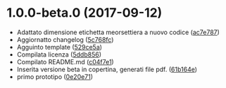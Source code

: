 <a name="1.0.0-beta.0"></a>
# 1.0.0-beta.0 (2017-09-12)

* Adattato dimensione etichetta meorsettiera a nuovo codice ([ac7e787](https://gitlab.com/eca-automs/schematics/MC-FAL10ASCX/commit/ac7e787))
* Aggiornatto changelog ([5c768fc](https://gitlab.com/eca-automs/schematics/MC-FAL10ASCX/commit/5c768fc))
* Agguinto template ([529ce5a](https://gitlab.com/eca-automs/schematics/MC-FAL10ASCX/commit/529ce5a))
* Compilata licenza ([5ddb856](https://gitlab.com/eca-automs/schematics/MC-FAL10ASCX/commit/5ddb856))
* Compilato README.md ([c04f7e1](https://gitlab.com/eca-automs/schematics/MC-FAL10ASCX/commit/c04f7e1))
* Inserita versione beta in copertina, generati file pdf. ([61b164e](https://gitlab.com/eca-automs/schematics/MC-FAL10ASCX/commit/61b164e))
* primo prototipo ([0e20e71](https://gitlab.com/eca-automs/schematics/MC-FAL10ASCX/commit/0e20e71))

